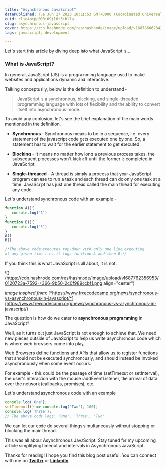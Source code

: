 ```yaml
---
title: "Asynchronous JavaScript"
datePublished: Tue Jun 27 2023 10:11:53 GMT+0000 (Coordinated Universal Time)
cuid: clje4otpp000i09jl6t5iblla
slug: asynchronous-javascript
cover: https://cdn.hashnode.com/res/hashnode/image/upload/v1687860623421/96808fed-b58f-4d68-a802-a171b45ef09b.png
tags: javascript, development

---
```


Let's start this article by diving deep into what JavaScript is...

### What is JavaScript?

In general, JavaScript (JS) is a programming language used to make websites and applications dynamic and interactive.

Talking conceptually, below is the definition to understand -

> JavaScript is a synchronous, blocking, and single-threaded programming language with lots of flexibility and the ability to convert itself into asynchronous mode.

To avoid any confusion, let's see the brief explanation of the main words mentioned in the definition.

* **Synchronous** - Synchronous means to be in a sequence, i.e. every statement of the javascript code gets executed one by one. So, a statement has to wait for the earlier statement to get executed.
    
* **Blocking** - It means no matter how long a previous process takes, the subsequent processes won't kick off until the former is completed in JavaScript.
    
* **Single-threaded** - A thread is simply a process that your JavaScript program can use to run a task and each thread can do only one task at a time. JavaScript has just one thread called the main thread for executing any code.
    

Let's understand synchronous code with an example -

```javascript
function A(){
   console.log('A')
}
function B(){
   console.log('B')
}
A()
B()

/*The above code executes top-down with only one line executing 
at any given time i.e. it logs function A and then B.*/
```

If you think this is what JavaScript is all about, it is not.

![](https://cdn.hashnode.com/res/hashnode/image/upload/v1687762356953/0120723a-7592-4366-9b50-2c0f989dcbf1.png align="center")

*image inspired from:* [*https://www.freecodecamp.org/news/synchronous-vs-asynchronous-in-javascript/*](https://www.freecodecamp.org/news/synchronous-vs-asynchronous-in-javascript/)

The question is how do we cater to **asynchronous programming** in JavaScript?

Well, as it turns out just JavaScript is not enough to achieve that. We need new pieces outside of JavaScript to help us write asynchronous code which is where web browsers come into play.

Web Browsers define functions and APIs that allow us to register functions that should not be executed synchronously, and should instead be invoked asynchronously when some event occurs.

For example - this could be the passage of time (setTimeout or setInterval), the user's interaction with the mouse (addEventListener, the arrival of data over the network (callbacks, promises), etc.

Let's understand asynchronous code with an example

```javascript
console.log('One');
setTimeout(() => console.log('Two'), 100);
console.log('Three');
// The above code logs: 'One', 'Three', 'Two'
```

We can let our code do several things simultaneously without stopping or blocking the main thread.

This was all about Asynchronous JavaScript. Stay tuned for my upcoming article simplifying timeout and intervals in Asynchronous JavaScript.

Thanks for reading! I hope you find this blog post useful. You can connect with me on [**Twitter**](https://twitter.com/janvibajo01) or [**LinkedIn**](https://www.linkedin.com/in/janvi01/).